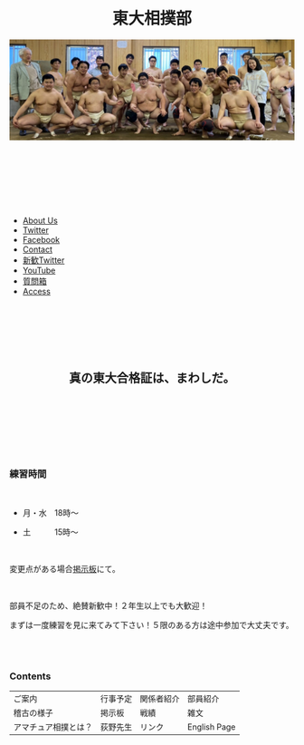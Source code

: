 <div align="center">

# 東大相撲部

</div>



<img src="image/mainpic.jpg">



<br><br><br><br><br><br>





*   [About Us](about.md)
*   [Twitter](//twitter.com/todaisumo)
*   [Facebook](https://ja-jp.facebook.com/todaisumo/)
*   [Contact](contact.html)
*   [新歓Twitter](https://twitter.com/todaisumo_aki)
*   [YouTube](https://www.youtube.com/channel/UCukuciY6AxptJRP4onZ3B6w)
*   [質問箱](https://peing.net/ja/todaisumo_aki)
*   [Access](mapi0.html)



<br><br><br><br><br>

<div align="center">

## 真の東大合格証は、まわしだ。

</div>

<br><br><br><br><br><br>







### 練習時間

<br>

- 月・水　18時～

- 土　　　15時～

<br>

変更点がある場合[掲示板](http://todai-sumo.bbs.fc2.com/)にて。

<br>


部員不足のため、絶賛新歓中！２年生以上でも大歓迎！


まずは一度練習を見に来てみて下さい！５限のある方は途中参加で大丈夫です。  

<br><br>

### Contents

|                      |          |            |              | 
| -------------------- | -------- | ---------- | ------------ | 
| ご案内               | 行事予定 | 関係者紹介 | 部員紹介     | 
| 稽古の様子           | 掲示板   | 戦績       | 雑文         | 
| アマチュア相撲とは？ | 荻野先生 | リンク     | English Page | 



